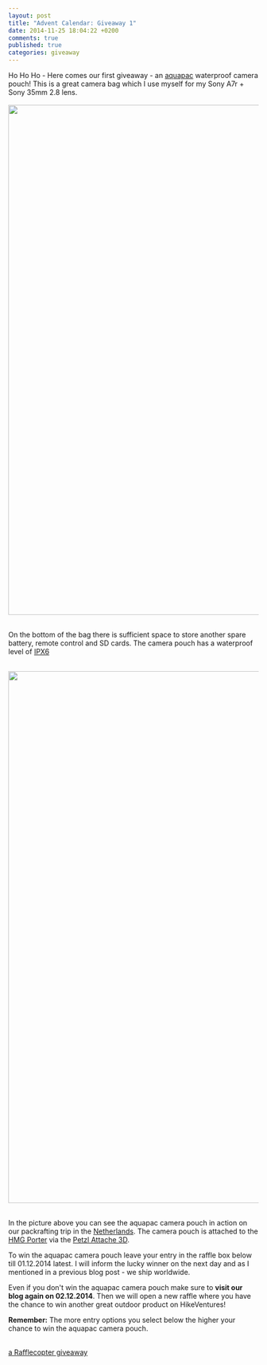 ```yaml
---
layout: post
title: "Advent Calendar: Giveaway 1"
date: 2014-11-25 18:04:22 +0200
comments: true
published: true
categories: giveaway
---
```

Ho Ho Ho - Here comes our first giveaway - an [aquapac](http://store.aquapac.net/splash/index.html) waterproof camera pouch! This is a great camera bag which I use myself for my Sony A7r + Sony 35mm 2.8 lens. <br><br>
<a href="https://www.flickr.com/photos/90204224@N07/15876933245"><img src="https://farm8.staticflickr.com/7504/15876933245_5f2da0043d_b.jpg" width="1024" height="1024"></a><!--more--><br><br>

On the bottom of the bag there is sufficient space to store another spare battery, remote control and SD cards. The camera pouch has a waterproof level of [IPX6](http://en.wikipedia.org/wiki/IP_Code) <br><br>

<a href="https://www.flickr.com/photos/90204224@N07/13975500852"><img src="https://farm8.staticflickr.com/7247/13975500852_2ff83c7e52_h.jpg" width="1600" height="1068"></a><br><br>

In the picture above you can see the aquapac camera pouch in action on our packrafting trip in the [Netherlands](http://hikeventures.com/packrafting-in-the-weerribben-wieden-national-park/). The camera pouch is attached to the [HMG Porter](http://hikeventures.com/gear-review-hmg-porter-4400-black/) via the [Petzl Attache 3D](http://hikeventures.com/petzl-attache-3d/).

To win the aquapac camera pouch leave your entry in the raffle box below till 01.12.2014 latest. I will inform the lucky winner on the next day and as I mentioned in a previous blog post - we ship worldwide.

Even if you don't win the aquapac camera pouch make sure to <strong>visit our blog again on 02.12.2014</strong>. Then we will open a new raffle where you have the chance to win another great outdoor product on HikeVentures!

<strong>Remember:</strong> The more entry options you select below the higher your chance to win the aquapac camera pouch.<br><br>

<a class="rcptr" href="http://www.rafflecopter.com/rafl/display/9698c3701/" rel="nofollow" data-raflid="9698c3701" data-theme="classic" data-template="547383d1349ca46723745c71" id="rcwidget_nb6zp4vv">a Rafflecopter giveaway</a>
<script src="//widget-prime.rafflecopter.com/launch.js"></script>